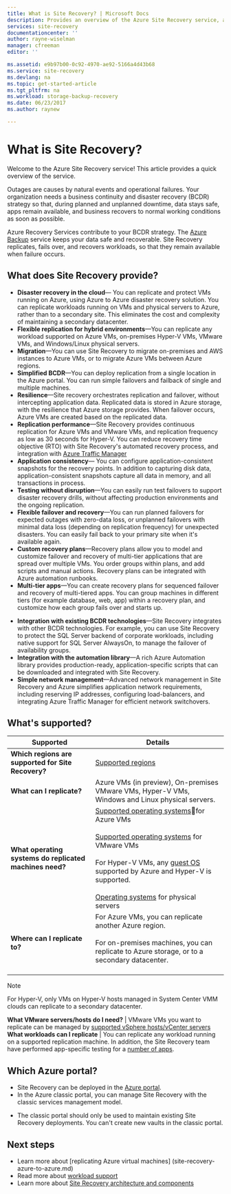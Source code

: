 ```yaml
---
title: What is Site Recovery? | Microsoft Docs
description: Provides an overview of the Azure Site Recovery service, and summarizes deployment scenarios.
services: site-recovery
documentationcenter: ''
author: rayne-wiselman
manager: cfreeman
editor: ''

ms.assetid: e9b97b00-0c92-4970-ae92-5166a4d43b68
ms.service: site-recovery
ms.devlang: na
ms.topic: get-started-article
ms.tgt_pltfrm: na
ms.workload: storage-backup-recovery
ms.date: 06/23/2017
ms.author: raynew

---
```

# What is Site Recovery?

Welcome to the Azure Site Recovery service! This article provides a quick overview of the service.

Outages are causes by natural events and operational failures. Your organization needs a business continuity and disaster recovery (BCDR) strategy so that, during planned and unplanned downtime, data stays safe, apps remain available, and business recovers to normal working conditions as soon as possible.

Azure Recovery Services contribute to your BCDR strategy. The [Azure Backup](https://docs.microsoft.com/en-us/azure/backup/) service keeps your data safe and recoverable. Site Recovery replicates, fails over, and recovers workloads, so that they remain available when failure occurs.

## What does Site Recovery provide?

- **Disaster recovery in the cloud**— You can replicate and protect VMs running on Azure, using Azure to Azure disaster recovery solution. You can replicate workloads running on VMs and physical servers to Azure, rather than to a secondary site. This eliminates the cost and complexity of maintaining a secondary datacenter.
- **Flexible replication for hybrid environments**—You can replicate any workload supported on Azure VMs, on-premises Hyper-V VMs, VMware VMs, and Windows/Linux physical servers.
- **Migration**—You can use Site Recovery to migrate on-premises and AWS instances to Azure VMs, or to migrate Azure VMs between Azure regions.
- **Simplified BCDR**—You can deploy replication from a single location in the Azure portal.  You can run simple failovers and failback of single and multiple machines.
- **Resilience**—Site recovery orchestrates replication and failover, without intercepting application data. Replicated data is stored in Azure storage, with the resilience that Azure storage provides. When failover occurs, Azure VMs are created based on the replicated data.
- **Replication performance**—Site Recovery provides continuous replication for Azure VMs and VMware VMs, and replication frequency as low as 30 seconds for Hyper-V. You can reduce recovery time objective (RTO) with Site Recovery's automated recovery process, and integration with [Azure Traffic Manager](https://azure.microsoft.com/blog/reduce-rto-by-using-azure-traffic-manager-with-azure-site-recovery/)
- **Application consistency**— You can configure application-consistent snapshots for the recovery points. In addition to capturing disk data, application-consistent snapshots capture all data in memory, and all transactions in process.
- **Testing without disruption**—You can easily run test failovers to support disaster recovery drills, without affecting production environments and the ongoing replication.
- **Flexible failover and recovery**—You can run planned failovers for expected outages with zero-data loss, or unplanned failovers with minimal data loss (depending on replication frequency) for unexpected disasters. You can easily fail back to your primary site when it's available again.
- **Custom recovery plans**—Recovery plans allow you to model and customize failover and recovery of multi-tier applications that are spread over multiple VMs. You order groups within plans, and add scripts and manual actions. Recovery plans can be integrated with Azure automation runbooks.
- **Multi-tier apps**—You can create recovery plans for sequenced failover and recovery of multi-tiered apps. You can group machines in different tiers (for example database, web, app) within a recovery plan, and customize how each group fails over and starts up.
* **Integration with existing BCDR technologies**—Site Recovery integrates with other BCDR technologies. For example, you can use Site Recovery to protect the SQL Server backend of corporate workloads, including native support for SQL Server AlwaysOn, to manage the failover of availability groups.
* **Integration with the automation library**—A rich Azure Automation library provides production-ready, application-specific scripts that can be downloaded and integrated with Site Recovery.
* **Simple network management**—Advanced network management in Site Recovery and Azure simplifies application network requirements, including reserving IP addresses, configuring load-balancers, and integrating Azure Traffic Manager for efficient network switchovers.


## What's supported?

**Supported** | **Details**
--- | ---
**Which regions are supported for Site Recovery?** | [Supported regions](https://azure.microsoft.com/en-us/regions/services/) |
**What can I replicate?** | Azure VMs (in preview), On-premises VMware VMs, Hyper-V VMs, Windows and Linux physical servers.
**What operating systems do replicated machines need?** | [Supported operating systems](site-recovery-support-matrix-azure-to-azure.md#support-for-replicated-machine-os-versions)for Azure VMs<br></br>[Supported operating systems](site-recovery-support-matrix-to-azure.md#support-for-replicated-machine-os-versions) for VMware VMs<br/><br/> For Hyper-V VMs, any [guest OS](https://technet.microsoft.com/en-us/windows-server-docs/compute/hyper-v/supported-windows-guest-operating-systems-for-hyper-v-on-windows) supported by Azure and Hyper-V is supported.<br/><br/> [Operating systems](site-recovery-support-matrix-to-azure.md#support-for-replicated-machine-os-versions) for physical servers
**Where can I replicate to?** | For Azure VMs, you can replicate another Azure region. <br></br> For on-premises machines, you can replicate to Azure storage, or to a secondary datacenter.<br/><br/> 

>[!NOTE]
>
> For Hyper-V, only VMs on Hyper-V hosts managed in System Center VMM clouds can replicate to a secondary datacenter.

**What VMware servers/hosts do I need?** | VMware VMs you want to replicate can be managed by [supported vSphere hosts/vCenter servers](site-recovery-support-matrix-to-azure.md#support-for-datacenter-management-servers)
**What workloads can I replicate** | You can replicate any workload running on a supported replication machine. In addition, the Site Recovery team have performed app-specific testing for a [number of apps](site-recovery-workload.md#workload-summary).


## Which Azure portal?

* Site Recovery can be deployed in the [Azure portal](https://portal.azure.com).
* In the Azure classic portal, you can manage Site Recovery with the classic services management model.
- The classic portal should only be used to maintain existing Site Recovery deployments. You can't create new vaults in the classic portal.

## Next steps
* Learn more about [replicating Azure virtual machines] (site-recovery-azure-to-azure.md)
* Read more about [workload support](site-recovery-workload.md)
* Learn more about [Site Recovery architecture and components](site-recovery-components.md)
